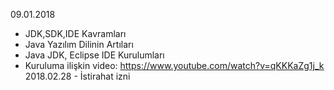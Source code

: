 09.01.2018
- JDK,SDK,IDE Kavramları
- Java Yazılım Dilinin Artıları
- Java JDK, Eclipse IDE Kurulumları
- Kuruluma ilişkin video: https://www.youtube.com/watch?v=qKKKaZg1j_k
 	2018.02.28 - İstirahat izni
